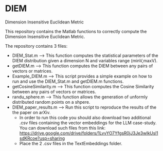 # DIEM
Dimension Insensitive Euclidean Metric

This repository contains the Matlab functions to correctly compute the Dimension Insensitive Euclidean Metric.

The repository contains 3 files:
- DIEM_Stat.m --> This function computes the statistical parameters of the DIEM distribution given a dimension N and variables range (minV,maxV).
- getDIEM.m --> This function computes the DIEM between any pairs of vectors or matrices.
- Example_DIEM.m --> This script provides a simple example on how to run and use the DIEM_Stat.m and getDIEM.m functions.
- getCosineSimilarity.m --> This function computes the Cosine Similarity between any pairs of vectors or matrices.
- randu_sphere.m --> This function allows the generation of unformly distributed random points on a shpere.
- DIEM_paper_results.m --> Run this script to reproduce the results of the the paper on arXiv.
  - In order to run this code you should also download two additional .csv files containing the vector embeddings for the LLM case-study. You can download such files from this link: https://drive.google.com/drive/folders/1LvvYO7YfgsR0jJ3Je3wIkUsl1sdKRcoe?usp=sharing
  - Place the 2 .csv files in the TextEmbeddings folder.
 

